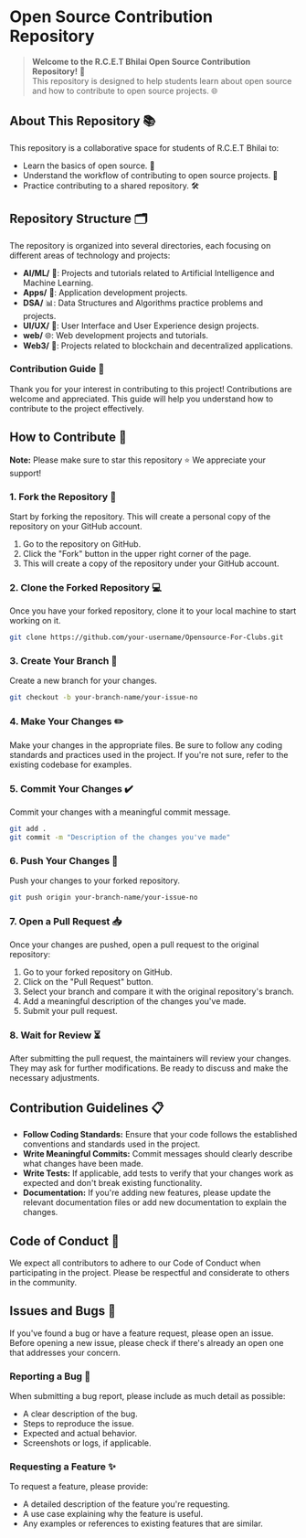 ﻿# Open Source Contribution Repository
> **Welcome to the R.C.E.T Bhilai Open Source Contribution Repository!** 🎉  
> This repository is designed to help students learn about open source and how to contribute to open source projects. 🌐

## About This Repository 📚

This repository is a collaborative space for students of R.C.E.T Bhilai to:

- Learn the basics of open source. 📖
- Understand the workflow of contributing to open source projects. 🔄
- Practice contributing to a shared repository. 🛠️

## Repository Structure 🗂️

The repository is organized into several directories, each focusing on different areas of technology and projects:

- **AI/ML/** 🤖: Projects and tutorials related to Artificial Intelligence and Machine Learning.
- **Apps/** 📱: Application development projects.
- **DSA/** 📊: Data Structures and Algorithms practice problems and projects.
- **UI/UX/** 🎨: User Interface and User Experience design projects.
- **web/** 🌐: Web development projects and tutorials.
- **Web3/** 🔗: Projects related to blockchain and decentralized applications.

### Contribution Guide 🌟

Thank you for your interest in contributing to this project! Contributions are welcome and appreciated. This guide will help you understand how to contribute to the project effectively.

## How to Contribute 🤝

**Note:** Please make sure to star this repository ⭐ We appreciate your support!

### 1. Fork the Repository 🍴

Start by forking the repository. This will create a personal copy of the repository on your GitHub account.

1. Go to the repository on GitHub.
2. Click the "Fork" button in the upper right corner of the page.
3. This will create a copy of the repository under your GitHub account.

### 2. Clone the Forked Repository 💻

Once you have your forked repository, clone it to your local machine to start working on it.

```bash
git clone https://github.com/your-username/Opensource-For-Clubs.git
```

### 3. Create Your Branch 🌳

Create a new branch for your changes.

```bash
git checkout -b your-branch-name/your-issue-no
```

### 4. Make Your Changes ✏️

Make your changes in the appropriate files. Be sure to follow any coding standards and practices used in the project. If you're not sure, refer to the existing codebase for examples.

### 5. Commit Your Changes ✔️

Commit your changes with a meaningful commit message.

```bash
git add .
git commit -m "Description of the changes you've made"
```

### 6. Push Your Changes 🚀

Push your changes to your forked repository.

```bash
git push origin your-branch-name/your-issue-no
```

### 7. Open a Pull Request 📥

Once your changes are pushed, open a pull request to the original repository:

1. Go to your forked repository on GitHub.
2. Click on the "Pull Request" button.
3. Select your branch and compare it with the original repository's branch.
4. Add a meaningful description of the changes you've made.
5. Submit your pull request.

### 8. Wait for Review ⏳

After submitting the pull request, the maintainers will review your changes. They may ask for further modifications. Be ready to discuss and make the necessary adjustments.

## Contribution Guidelines 📋

- **Follow Coding Standards:** Ensure that your code follows the established conventions and standards used in the project.
- **Write Meaningful Commits:** Commit messages should clearly describe what changes have been made.
- **Write Tests:** If applicable, add tests to verify that your changes work as expected and don't break existing functionality.
- **Documentation:** If you're adding new features, please update the relevant documentation files or add new documentation to explain the changes.

## Code of Conduct 🤝

We expect all contributors to adhere to our Code of Conduct when participating in the project. Please be respectful and considerate to others in the community.

## Issues and Bugs 🐞

If you've found a bug or have a feature request, please open an issue. Before opening a new issue, please check if there's already an open one that addresses your concern.

### Reporting a Bug 🐛

When submitting a bug report, please include as much detail as possible:

- A clear description of the bug.
- Steps to reproduce the issue.
- Expected and actual behavior.
- Screenshots or logs, if applicable.

### Requesting a Feature ✨

To request a feature, please provide:

- A detailed description of the feature you're requesting.
- A use case explaining why the feature is useful.
- Any examples or references to existing features that are similar.
